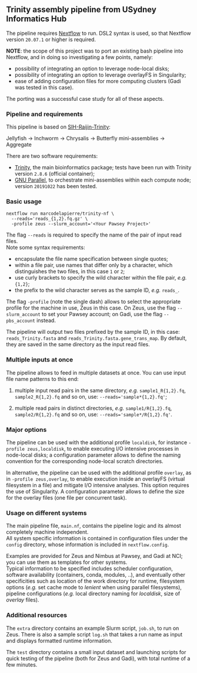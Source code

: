 ## Trinity assembly pipeline from USydney Informatics Hub

The pipeline requires [Nextflow](https://github.com/nextflow-io/nextflow) to run.
DSL2 syntax is used, so that Nextflow version `20.07.1` or higher is required.

**NOTE**: the scope of this project was to port an existing bash pipeline into Nextflow, and in doing so investigating a few points, namely:
* possibility of integrating an option to leverage node-local disks;
* possibility of integrating an option to leverage overlayFS in Singularity;
* ease of adding configuration files for more computing clusters (Gadi was tested in this case).

The porting was a successful case study for all of these aspects.


### Pipeline and requirements

This pipeline is based on [SIH-Raijin-Trinity](https://github.com/Sydney-Informatics-Hub/SIH-Raijin-Trinity):

Jellyfish -> Inchworm -> Chrysalis -> Butterfly mini-assemblies -> Aggregate

There are two software requirements: 
- [Trinity](https://github.com/trinityrnaseq/trinityrnaseq), the main bioinformatics package;  tests have been run with Trinity version `2.8.6` (official container);
- [GNU Parallel](https://www.gnu.org/software/parallel), to orchestrate mini-assemblies within each compute node;  version `20191022` has been tested.


### Basic usage

```
nextflow run marcodelapierre/trinity-nf \
  --reads='reads_{1,2}.fq.gz' \
  -profile zeus --slurm_account='<Your Pawsey Project>'
```

The flag `--reads` is required to specify the name of the pair of input read files.  
Note some syntax requirements: 
- encapsulate the file name specification between single quotes;
- within a file pair, use names that differ only by a character, which distinguishes the two files, in this case `1` or `2`;
- use curly brackets to specify the wild character within the file pair, *e.g.* `{1,2}`;
- the prefix to the wild character serves as the sample ID, *e.g.* `reads_`.

The flag `-profile` (note the single dash) allows to select the appropriate profile for the machine in use, Zeus in this case.  On Zeus, use the flag `--slurm_account` to set your Pawsey account;  on Gadi, use the flag `--pbs_account` instead.

The pipeline will output two files prefixed by the sample ID, in this case: `reads_Trinity.fasta` and `reads_Trinity.fasta.gene_trans_map`.  By default, they are saved in the same directory as the input read files.


### Multiple inputs at once

The pipeline allows to feed in multiple datasets at once.  You can use input file name patterns to this end:

1. multiple input read pairs in the same directory, *e.g.* `sample1_R{1,2}.fq`, `sample2_R{1,2}.fq` and so on, use: `--reads='sample*{1,2}.fq'`;

2. multiple read pairs in distinct directories, *e.g.* `sample1/R{1,2}.fq`, `sample2/R{1,2}.fq` and so on, use: `--reads='sample*/R{1,2}.fq'`.


### Major options

The pipeline can be used with the additional profile `localdisk`, for instance `-profile zeus,localdisk`, to enable executing I/O intensive processes in node-local disks;  a configuration parameter allows to define the naming convention for the corresponding node-local scratch directories.

In alternative, the pipeline can be used with the additional profile `overlay`, as in `-profile zeus,overlay`, to enable execution inside an overlayFS (virtual filesystem in a file) and mitigate I/O intensive analyses.  This option requires the use of Singularity.  A configuration parameter allows to define the size for the overlay files (one file per concurrent task).


### Usage on different systems

The main pipeline file, `main.nf`, contains the pipeline logic and its almost completely machine independent.  
All system specific information is contained in configuration files under the `config` directory, whose information is included in `nextflow.config`.  

Examples are provided for Zeus and Nimbus at Pawsey, and Gadi at NCI;  you can use them as templates for other systems.  
Typical information to be specified includes scheduler configuration, software availability (containers, conda, modules, ..), and eventually other specificities such as location of the work directory for runtime, filesystem options (*e.g.* set cache mode to *lenient* when using parallel filesystems), pipeline configurations (*e.g.* local directory naming for *localdisk*, size of *overlay* files).  


### Additional resources

The `extra` directory contains an example Slurm script, `job.sh`, to run on Zeus.  There is also a sample script `log.sh` that takes a run name as input and displays formatted runtime information.

The `test` directory contains a small input dataset and launching scripts for quick testing of the pipeline (both for Zeus and Gadi), with total runtime of a few minutes.
